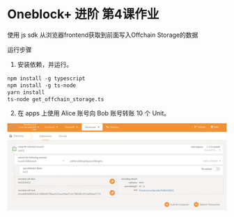# Oneblock+ 进阶 第4课作业

使用 js sdk 从浏览器frontend获取到前面写入Offchain Storage的数据

运行步骤

1. 安装依赖，并运行。

```
npm install -g typescript
npm install -g ts-node
yarn install
ts-node get_offchain_storage.ts
```

2. 在 apps 上使用 Alice 账号向 Bob 账号转账 10 个 Unit。

![](img01.png)